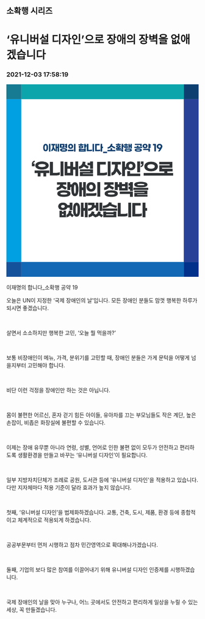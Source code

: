 ## 소확행 시리즈
# ‘유니버설 디자인’으로 장애의 장벽을 없애겠습니다
### 2021-12-03 17:58:19
![‘유니버설 디자인’으로 장애의 장벽을 없애겠습니다](020.png)

이재명의 합니다_소확행 공약 19



오늘은 UN이 지정한 ‘국제 장애인의 날’입니다. 모든 장애인 분들도 맘껏 행복한 하루가 되시면 좋겠습니다.

​

살면서 소소하지만 행복한 고민, ‘오늘 뭘 먹을까?’

​

보통 비장애인이 메뉴, 가격, 분위기를 고민할 때, 장애인 분들은 가게 문턱을 어떻게 넘을지부터 고민해야 합니다.

​

비단 이런 걱정을 장애인만 하는 것은 아닙니다.

​

몸이 불편한 어르신, 혼자 걷기 힘든 아이들, 유아차를 끄는 부모님들도 작은 계단, 높은 손잡이, 비좁은 화장실에 불편할 수 있습니다.

​

이제는 장애 유무뿐 아니라 연령, 성별, 언어로 인한 불편 없이 모두가 안전하고 편리하도록 생활환경을 만들고 바꾸는 ‘유니버설 디자인’이 필요합니다.

​

일부 지방자치단체가 조례로 공원, 도서관 등에 '유니버설 디자인'을 적용하고 있습니다. 다만 지자체마다 적용 기준이 달라 효과가 높지 않습니다.

​

첫째, ‘유니버설 디자인’을 법제화하겠습니다. 교통, 건축, 도시, 제품, 환경 등에 종합적이고 체계적으로 적용되게 하겠습니다.

​

공공부문부터 먼저 시행하고 점차 민간영역으로 확대해나가겠습니다.

​

둘째, 기업의 보다 많은 참여를 이끌어내기 위해 유니버설 디자인 인증제를 시행하겠습니다.

​

국제 장애인의 날을 맞아 누구나, 어느 곳에서도 안전하고 편리하게 일상을 누릴 수 있는 세상, 꼭 만들겠습니다.